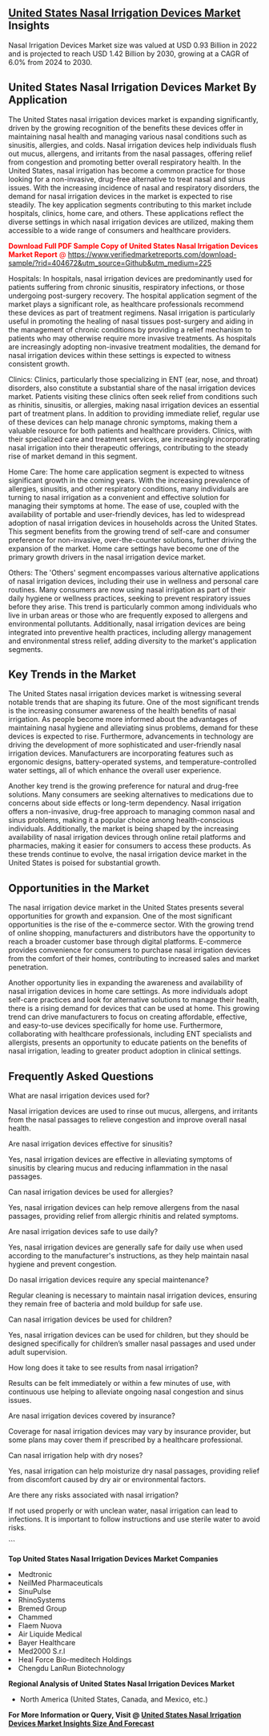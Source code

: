 <h2><a href="https://www.verifiedmarketreports.com/download-sample/?rid=404672&amp;utm_source=Github&amp;utm_medium=225" target="_blank">United States Nasal Irrigation Devices Market</a> Insights</h2><p>Nasal Irrigation Devices Market size was valued at USD 0.93 Billion in 2022 and is projected to reach USD 1.42 Billion by 2030, growing at a CAGR of 6.0% from 2024 to 2030.</p><p> <h2>United States Nasal Irrigation Devices Market By Application</h2> <p>The United States nasal irrigation devices market is expanding significantly, driven by the growing recognition of the benefits these devices offer in maintaining nasal health and managing various nasal conditions such as sinusitis, allergies, and colds. Nasal irrigation devices help individuals flush out mucus, allergens, and irritants from the nasal passages, offering relief from congestion and promoting better overall respiratory health. In the United States, nasal irrigation has become a common practice for those looking for a non-invasive, drug-free alternative to treat nasal and sinus issues. With the increasing incidence of nasal and respiratory disorders, the demand for nasal irrigation devices in the market is expected to rise steadily. The key application segments contributing to this market include hospitals, clinics, home care, and others. These applications reflect the diverse settings in which nasal irrigation devices are utilized, making them accessible to a wide range of consumers and healthcare providers. <p><span class=""><span style="color: #ff0000;"><strong>Download Full PDF Sample Copy of United States Nasal Irrigation Devices Market Report</strong> @ </span><a href="https://www.verifiedmarketreports.com/download-sample/?rid=404672&amp;utm_source=Github&amp;utm_medium=225" target="_blank">https://www.verifiedmarketreports.com/download-sample/?rid=404672&amp;utm_source=Github&amp;utm_medium=225</a></span></p> <p>Hospitals: In hospitals, nasal irrigation devices are predominantly used for patients suffering from chronic sinusitis, respiratory infections, or those undergoing post-surgery recovery. The hospital application segment of the market plays a significant role, as healthcare professionals recommend these devices as part of treatment regimens. Nasal irrigation is particularly useful in promoting the healing of nasal tissues post-surgery and aiding in the management of chronic conditions by providing a relief mechanism to patients who may otherwise require more invasive treatments. As hospitals are increasingly adopting non-invasive treatment modalities, the demand for nasal irrigation devices within these settings is expected to witness consistent growth.</p> <p>Clinics: Clinics, particularly those specializing in ENT (ear, nose, and throat) disorders, also constitute a substantial share of the nasal irrigation devices market. Patients visiting these clinics often seek relief from conditions such as rhinitis, sinusitis, or allergies, making nasal irrigation devices an essential part of treatment plans. In addition to providing immediate relief, regular use of these devices can help manage chronic symptoms, making them a valuable resource for both patients and healthcare providers. Clinics, with their specialized care and treatment services, are increasingly incorporating nasal irrigation into their therapeutic offerings, contributing to the steady rise of market demand in this segment.</p> <p>Home Care: The home care application segment is expected to witness significant growth in the coming years. With the increasing prevalence of allergies, sinusitis, and other respiratory conditions, many individuals are turning to nasal irrigation as a convenient and effective solution for managing their symptoms at home. The ease of use, coupled with the availability of portable and user-friendly devices, has led to widespread adoption of nasal irrigation devices in households across the United States. This segment benefits from the growing trend of self-care and consumer preference for non-invasive, over-the-counter solutions, further driving the expansion of the market. Home care settings have become one of the primary growth drivers in the nasal irrigation device market.</p> <p>Others: The 'Others' segment encompasses various alternative applications of nasal irrigation devices, including their use in wellness and personal care routines. Many consumers are now using nasal irrigation as part of their daily hygiene or wellness practices, seeking to prevent respiratory issues before they arise. This trend is particularly common among individuals who live in urban areas or those who are frequently exposed to allergens and environmental pollutants. Additionally, nasal irrigation devices are being integrated into preventive health practices, including allergy management and environmental stress relief, adding diversity to the market's application segments.</p> <h2>Key Trends in the Market</h2> <p>The United States nasal irrigation devices market is witnessing several notable trends that are shaping its future. One of the most significant trends is the increasing consumer awareness of the health benefits of nasal irrigation. As people become more informed about the advantages of maintaining nasal hygiene and alleviating sinus problems, demand for these devices is expected to rise. Furthermore, advancements in technology are driving the development of more sophisticated and user-friendly nasal irrigation devices. Manufacturers are incorporating features such as ergonomic designs, battery-operated systems, and temperature-controlled water settings, all of which enhance the overall user experience.</p> <p>Another key trend is the growing preference for natural and drug-free solutions. Many consumers are seeking alternatives to medications due to concerns about side effects or long-term dependency. Nasal irrigation offers a non-invasive, drug-free approach to managing common nasal and sinus problems, making it a popular choice among health-conscious individuals. Additionally, the market is being shaped by the increasing availability of nasal irrigation devices through online retail platforms and pharmacies, making it easier for consumers to access these products. As these trends continue to evolve, the nasal irrigation device market in the United States is poised for substantial growth.</p> <h2>Opportunities in the Market</h2> <p>The nasal irrigation device market in the United States presents several opportunities for growth and expansion. One of the most significant opportunities is the rise of the e-commerce sector. With the growing trend of online shopping, manufacturers and distributors have the opportunity to reach a broader customer base through digital platforms. E-commerce provides convenience for consumers to purchase nasal irrigation devices from the comfort of their homes, contributing to increased sales and market penetration.</p> <p>Another opportunity lies in expanding the awareness and availability of nasal irrigation devices in home care settings. As more individuals adopt self-care practices and look for alternative solutions to manage their health, there is a rising demand for devices that can be used at home. This growing trend can drive manufacturers to focus on creating affordable, effective, and easy-to-use devices specifically for home use. Furthermore, collaborating with healthcare professionals, including ENT specialists and allergists, presents an opportunity to educate patients on the benefits of nasal irrigation, leading to greater product adoption in clinical settings.</p> <h2>Frequently Asked Questions</h2> <p>What are nasal irrigation devices used for?</p> <p>Nasal irrigation devices are used to rinse out mucus, allergens, and irritants from the nasal passages to relieve congestion and improve overall nasal health.</p> <p>Are nasal irrigation devices effective for sinusitis?</p> <p>Yes, nasal irrigation devices are effective in alleviating symptoms of sinusitis by clearing mucus and reducing inflammation in the nasal passages.</p> <p>Can nasal irrigation devices be used for allergies?</p> <p>Yes, nasal irrigation devices can help remove allergens from the nasal passages, providing relief from allergic rhinitis and related symptoms.</p> <p>Are nasal irrigation devices safe to use daily?</p> <p>Yes, nasal irrigation devices are generally safe for daily use when used according to the manufacturer's instructions, as they help maintain nasal hygiene and prevent congestion.</p> <p>Do nasal irrigation devices require any special maintenance?</p> <p>Regular cleaning is necessary to maintain nasal irrigation devices, ensuring they remain free of bacteria and mold buildup for safe use.</p> <p>Can nasal irrigation devices be used for children?</p> <p>Yes, nasal irrigation devices can be used for children, but they should be designed specifically for children’s smaller nasal passages and used under adult supervision.</p> <p>How long does it take to see results from nasal irrigation?</p> <p>Results can be felt immediately or within a few minutes of use, with continuous use helping to alleviate ongoing nasal congestion and sinus issues.</p> <p>Are nasal irrigation devices covered by insurance?</p> <p>Coverage for nasal irrigation devices may vary by insurance provider, but some plans may cover them if prescribed by a healthcare professional.</p> <p>Can nasal irrigation help with dry noses?</p> <p>Yes, nasal irrigation can help moisturize dry nasal passages, providing relief from discomfort caused by dry air or environmental factors.</p> <p>Are there any risks associated with nasal irrigation?</p> <p>If not used properly or with unclean water, nasal irrigation can lead to infections. It is important to follow instructions and use sterile water to avoid risks.</p> ```</p><p><strong>Top United States Nasal Irrigation Devices Market Companies</strong></p><div data-test-id=""><p><li>Medtronic</li><li> NeilMed Pharmaceuticals</li><li> SinuPulse</li><li> RhinoSystems</li><li> Bremed Group</li><li> Chammed</li><li> Flaem Nuova</li><li> Air Liquide Medical</li><li> Bayer Healthcare</li><li> Med2000 S.r.l</li><li> Heal Force Bio-meditech Holdings</li><li> Chengdu LanRun Biotechnology</li></p><div><strong>Regional Analysis of&nbsp;United States Nasal Irrigation Devices Market</strong></div><ul><li dir="ltr"><p dir="ltr">North America&nbsp;(United States, Canada, and Mexico, etc.)</p></li></ul><p><strong>For More Information or Query, Visit @&nbsp;</strong><strong><a href="https://www.verifiedmarketreports.com/product/nasal-irrigation-devices-market/?utm_source=Github&amp;utm_medium=225" target="_blank">United States Nasal Irrigation Devices Market Insights Size And Forecast</a></strong></p></div>
